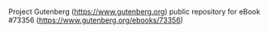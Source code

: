 Project Gutenberg (https://www.gutenberg.org) public repository for eBook #73356 (https://www.gutenberg.org/ebooks/73356)
